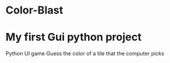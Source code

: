 # Color-Blast
# My first Gui python project
Python UI game
Guess the color of a tile 
that the computer picks
